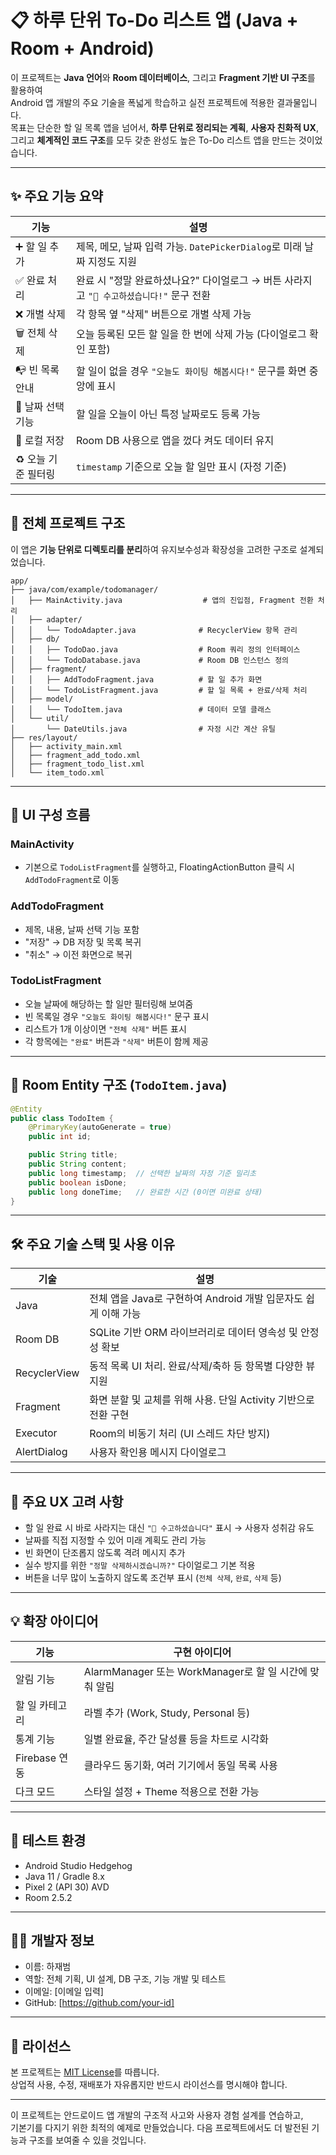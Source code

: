 # 📋 하루 단위 To-Do 리스트 앱 (Java + Room + Android)

이 프로젝트는 **Java 언어**와 **Room 데이터베이스**, 그리고 **Fragment 기반 UI 구조**를 활용하여  
Android 앱 개발의 주요 기술을 폭넓게 학습하고 실전 프로젝트에 적용한 결과물입니다.  
목표는 단순한 할 일 목록 앱을 넘어서, **하루 단위로 정리되는 계획**, **사용자 친화적 UX**,  
그리고 **체계적인 코드 구조**를 모두 갖춘 완성도 높은 To-Do 리스트 앱을 만드는 것이었습니다.

---

## ✨ 주요 기능 요약

| 기능 | 설명 |
|------|------|
| ➕ 할 일 추가 | 제목, 메모, 날짜 입력 가능. `DatePickerDialog`로 미래 날짜 지정도 지원 |
| ✅ 완료 처리 | 완료 시 "정말 완료하셨나요?" 다이얼로그 → 버튼 사라지고 `"🎉 수고하셨습니다!"` 문구 전환 |
| ❌ 개별 삭제 | 각 항목 옆 "삭제" 버튼으로 개별 삭제 가능 |
| 🗑 전체 삭제 | 오늘 등록된 모든 할 일을 한 번에 삭제 가능 (다이얼로그 확인 포함) |
| 📭 빈 목록 안내 | 할 일이 없을 경우 `"오늘도 화이팅 해봅시다!"` 문구를 화면 중앙에 표시 |
| 📅 날짜 선택 기능 | 할 일을 오늘이 아닌 특정 날짜로도 등록 가능 |
| 💾 로컬 저장 | Room DB 사용으로 앱을 껐다 켜도 데이터 유지 |
| ♻️ 오늘 기준 필터링 | `timestamp` 기준으로 오늘 할 일만 표시 (자정 기준) |

---

## 🧱 전체 프로젝트 구조

이 앱은 **기능 단위로 디렉토리를 분리**하여 유지보수성과 확장성을 고려한 구조로 설계되었습니다.

```
app/
├── java/com/example/todomanager/
│   ├── MainActivity.java                  # 앱의 진입점, Fragment 전환 처리
│   ├── adapter/
│   │   └── TodoAdapter.java              # RecyclerView 항목 관리
│   ├── db/
│   │   ├── TodoDao.java                  # Room 쿼리 정의 인터페이스
│   │   └── TodoDatabase.java             # Room DB 인스턴스 정의
│   ├── fragment/
│   │   ├── AddTodoFragment.java          # 할 일 추가 화면
│   │   └── TodoListFragment.java         # 할 일 목록 + 완료/삭제 처리
│   ├── model/
│   │   └── TodoItem.java                 # 데이터 모델 클래스
│   └── util/
│       └── DateUtils.java                # 자정 시간 계산 유틸
├── res/layout/
│   ├── activity_main.xml
│   ├── fragment_add_todo.xml
│   ├── fragment_todo_list.xml
│   └── item_todo.xml
```

---

## 📱 UI 구성 흐름

### MainActivity
- 기본으로 `TodoListFragment`를 실행하고, FloatingActionButton 클릭 시 `AddTodoFragment`로 이동

### AddTodoFragment
- 제목, 내용, 날짜 선택 기능 포함
- "저장" → DB 저장 및 목록 복귀
- "취소" → 이전 화면으로 복귀

### TodoListFragment
- 오늘 날짜에 해당하는 할 일만 필터링해 보여줌
- 빈 목록일 경우 `"오늘도 화이팅 해봅시다!"` 문구 표시
- 리스트가 1개 이상이면 `"전체 삭제"` 버튼 표시
- 각 항목에는 `"완료"` 버튼과 `"삭제"` 버튼이 함께 제공

---

## 🧠 Room Entity 구조 (`TodoItem.java`)

```java
@Entity
public class TodoItem {
    @PrimaryKey(autoGenerate = true)
    public int id;

    public String title;
    public String content;
    public long timestamp;  // 선택한 날짜의 자정 기준 밀리초
    public boolean isDone;
    public long doneTime;   // 완료한 시간 (0이면 미완료 상태)
}
```

---

## 🛠 주요 기술 스택 및 사용 이유

| 기술 | 설명 |
|------|------|
| Java | 전체 앱을 Java로 구현하여 Android 개발 입문자도 쉽게 이해 가능 |
| Room DB | SQLite 기반 ORM 라이브러리로 데이터 영속성 및 안정성 확보 |
| RecyclerView | 동적 목록 UI 처리. 완료/삭제/축하 등 항목별 다양한 뷰 지원 |
| Fragment | 화면 분할 및 교체를 위해 사용. 단일 Activity 기반으로 전환 구현 |
| Executor | Room의 비동기 처리 (UI 스레드 차단 방지) |
| AlertDialog | 사용자 확인용 메시지 다이얼로그 |

---

## 🎯 주요 UX 고려 사항

- 할 일 완료 시 바로 사라지는 대신 `"🎉 수고하셨습니다"` 표시 → 사용자 성취감 유도
- 날짜를 직접 지정할 수 있어 미래 계획도 관리 가능
- 빈 화면이 단조롭지 않도록 격려 메시지 추가
- 실수 방지를 위한 `"정말 삭제하시겠습니까?"` 다이얼로그 기본 적용
- 버튼을 너무 많이 노출하지 않도록 조건부 표시 (`전체 삭제`, `완료`, `삭제` 등)

---

## 💡 확장 아이디어

| 기능 | 구현 아이디어 |
|------|----------------|
| 알림 기능 | AlarmManager 또는 WorkManager로 할 일 시간에 맞춰 알림 |
| 할 일 카테고리 | 라벨 추가 (Work, Study, Personal 등) |
| 통계 기능 | 일별 완료율, 주간 달성률 등을 차트로 시각화 |
| Firebase 연동 | 클라우드 동기화, 여러 기기에서 동일 목록 사용 |
| 다크 모드 | 스타일 설정 + Theme 적용으로 전환 가능 |

---

## 🧪 테스트 환경

- Android Studio Hedgehog
- Java 11 / Gradle 8.x
- Pixel 2 (API 30) AVD
- Room 2.5.2

---

## 👨‍💻 개발자 정보

- 이름: 하재범
- 역할: 전체 기획, UI 설계, DB 구조, 기능 개발 및 테스트
- 이메일: [이메일 입력]
- GitHub: [https://github.com/your-id]

---

## 🪪 라이선스

본 프로젝트는 [MIT License](https://opensource.org/licenses/MIT)를 따릅니다.  
상업적 사용, 수정, 재배포가 자유롭지만 반드시 라이선스를 명시해야 합니다.

---

이 프로젝트는 안드로이드 앱 개발의 구조적 사고와 사용자 경험 설계를 연습하고,  
기본기를 다지기 위한 최적의 예제로 만들었습니다. 다음 프로젝트에서도 더 발전된 기능과 구조를 보여줄 수 있을 것입니다.

